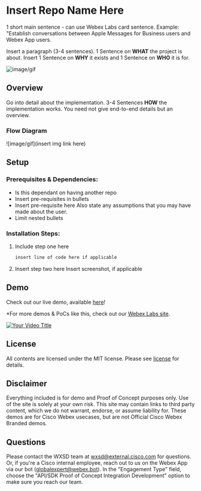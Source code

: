 <!-- __________________________________________________ Basic Repo Steps ___________________________________________________________________________ -->


<!-- # Repo-Template
This is an Internal WXSD Template to be used for GitHub Repos moving forward. Follow the steps below: For extended details, visit https://cisco.sharepoint.com/:w:/r/sites/WXSD-WebexSolutionsDevelopment/Shared%20Documents/Onboarding%20Instructions%20%26%20Guides/Github%20%26%20Security/Github%20Readme%20Detailed%20Standards.docx?d=wba3225a5102341cf874d319d3f334b9b&csf=1&web=1&e=yggr2S 



<!--   Step 1) Name your repository: Repo Name must ALWAYS end with "bot", "embeddedapp: or "macro"
      Examples: "<insert repo name>-bot", "<insert repo name>-embeddedapp", "<insert repo name>macro"

      

~3 words, kebab case, use words to indicate what it does. Visit https://github.com/wxsd-sales/readme-template/blob/master/README.md for more details  
-->

<!--  Step 2) Add One sentence description to your repository: Copy/Paste from Webex Labs Card sentence.
       Example: "Redirect an Auto Attendant caller to an SMS conversation to alleviate Call Queue Agent responsibilities."
-->

<!--  Step 3) Add at least 1 tag to the repo: Indicating if it’s a “bot”, “macro” or “embeddedapp”.       
                 *Additional tags are allowed: should be lowercase and hyphenated for spaces.
                Repo does not use “macros” as a tag (use “macro” instead)
-->

<!--  Step 4) MAKE SURE an MIT license is included in your Repository. If another license is needed, verify with management. This is for legal reasons.
-->

<!--  Step 4) Use following Template to copy/paste your details below in place of the directions 
Make sure you include the "Keep this here" portions (it is for legal, and security infosec reasons).
-->

<!-- _________________________________________________________ Actual Template Starts Below ___________________________________________________________ -->


# Insert Repo Name Here
 1 short main sentence - can use Webex Labs card sentence. Example: "Establish conversations between Apple Messages for Business users and Webex App users.

Insert a paragraph (3-4 sentences). 1 Sentence on **WHAT** the project is about. Insert 1 Sentence on  **WHY** it exists and 1 Sentence on **WHO** it is for.  

 <!--- Insert a screenshot, gif or image below that shows a little about your Demo/PoC -->
 ![image/gif](https://ezgif.com)


## Overview

Go into detail about the implementation.   3-4 Sentences
**HOW** the implementation works. You need not give end-to-end details but an overview.



### Flow Diagram

<!-- *MANDATORY*  Insert Your Flow Diagram Here (if small PoC, alternative option is to include break down how it works here instead of diagram) -->
![image/gif](insert img link here)



## Setup

### Prerequisites & Dependencies: 

- Is this dependant on having another repo
- Insert pre-requisites in bullets
- Insert pre-requisite here  Also state any assumptions that you may have made about the user.
- Limit nested bullets


<!-- GETTING STARTED -->

### Installation Steps:
1.  Include step one here
    ```sh
    insert line of code here if applicable
    ```
2.  Insert step two here
    Insert screenshot, if applicable
    
    
    
## Demo

<!-- Insert link to the website below (if deployed). -->
Check out our live demo, available [here](<insert link>)!

<!-- Keep the following statement -->
*For more demos & PoCs like this, check out our [Webex Labs site](https://collabtoolbox.cisco.com/webex-labs).


<!-- Update your vidcast title, video screenshot, vidcast/youtube link & name -->
[![Your Video Title ](assets/peer_support_main.PNG)](https://www.youtube.com/watch?v=SqZhiC8jHhU&t=10s, "<insert demo name here>")



## License
<!-- MAKE SURE an MIT license is included in your Repository. If another license is needed, verify with management. This is for legal reasons.--> 

<!-- Keep the following statement -->
All contents are licensed under the MIT license. Please see [license](LICENSE) for details.


## Disclaimer
<!-- Keep the following here -->  
 Everything included is for demo and Proof of Concept purposes only. Use of the site is solely at your own risk. This site may contain links to third party content, which we do not warrant, endorse, or assume liability for. These demos are for Cisco Webex usecases, but are not Official Cisco Webex Branded demos.


## Questions
Please contact the WXSD team at [wxsd@external.cisco.com](mailto:wxsd@external.cisco.com?subject=RepoName) for questions. Or, if you're a Cisco internal employee, reach out to us on the Webex App via our bot (globalexpert@webex.bot). In the "Engagement Type" field, choose the "API/SDK Proof of Concept Integration Development" option to make sure you reach our team. 
